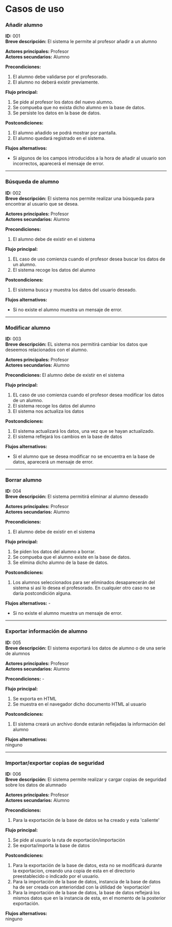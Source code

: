 # Casos de uso



### Añadir alumno

**ID:** 001  
**Breve descripción:** El sistema le permite al profesor añadir a un alumno


**Actores principales:** Profesor  
**Actores secundarios:** Alumno


**Precondiciones:**
1. El alumno debe validarse por el profesorado.
2. El alumno no deberá existir previamente.

**Flujo principal:**
1. Se pide al profesor los datos del nuevo alumno.
2. Se compueba que no exista dicho alumno en la base de datos.
3. Se persiste los datos en la base de datos.


**Postcondiciones:**
1. El alumno añadido se podrá mostrar por pantalla.
2. El alumno quedará registrado en el sistema.


**Flujos alternativos:**

* Si algunos de los campos introducidos a la hora de añadir al usuario son incorrectos, aparecerá el mensaje de error.



---

### Búsqueda de alumno
**ID:** 002  
**Breve descripción:** El sistema nos permite realizar una búsqueda para encontrar al usuario que se desea.


**Actores principales:** Profesor  
**Actores secundarios:** Alumno


**Precondiciones:**
1. El alumno debe de existir en el sistema

**Flujo principal:**

1. EL caso de uso comienza cuando el profesor desea buscar los datos de un alumno.
2. El sistema recoge los datos del alumno


**Postcondiciones:**
1. El sistema busca y muestra los datos del usuario deseado.


**Flujos alternativos:**

* Si no existe el alumno muestra un mensaje de error.



---

### Modificar alumno
**ID:** 003    
**Breve descripción:** EL sistema nos permitirá cambiar los datos que deseemos relacionados con el alumno.


**Actores principales:** Profesor  
**Actores secundarios:** Alumno


**Precondiciones:** El alumno debe de existir en el sistema

**Flujo principal:**

1. EL caso de uso comienza cuando el profesor desea modificar los datos de un alumno.
2. El sistema recoge los datos del alumno
3. El sistema nos actualiza los datos

**Postcondiciones:**

1. El sistema actualizará los datos, una vez que se hayan actualizado.
2. El sistema reflejará los cambios en la base de datos 


**Flujos alternativos:**

* Si el alumno que se desea modificar no se encuentra en la base de datos, aparecerá un mensaje de error.



---

### Borrar alumno
**ID:** 004  
**Breve descripción:** El sistema permitirá eliminar al alumno deseado


**Actores principales:** Profesor  
**Actores secundarios:** Alumno


**Precondiciones:**
1. El alumno debe de existir en el sistema

**Flujo principal:**
1. Se piden los datos del alumno a borrar.
2. Se compueba que el alumno existe en la base de datos.
3. Se elimina dicho alumno de la base de datos.


**Postcondiciones:**

1. Los alumnos seleccionados para ser eliminados desaparecerán del sistema si así lo desea el profesorado. En cualquier otro caso no se daría postcondición alguna.


**Flujos alternativos:** -

* Si no existe el alumno muestra un mensaje de error.



---

### Exportar información de alumno
**ID:** 005  
**Breve descripción:** El sistema exportará los datos de alumno o de una serie de alumnos


**Actores principales:** Profesor  
**Actores secundarios:** Alumno


**Precondiciones:** -

**Flujo principal:**

1. Se exporta en HTML
2. Se muestra en el navegador dicho documento HTML al usuario

**Postcondiciones:**
1. El sistema creará un archivo donde estarán reflejadas la información del alumno


**Flujos alternativos:**  
ninguno


---

### Importar/exportar copias de seguridad
**ID:** 006  
**Breve descripción:** El sistema permite realizar y cargar copias de seguridad sobre los datos de alumnado


**Actores principales:** Profesor  
**Actores secundarios:** Alumno


**Precondiciones:**
1. Para la exportación de la base de datos se ha creado y esta 'caliente'

**Flujo principal:**
1. Se pide al usuario la ruta de exportación/importación
2. Se exporta/importa la base de datos

**Postcondiciones:**
1. Para la exportación de la base de datos, esta no se modificará durante la exportacion, creando una copia de esta en el directorio preestablecido o indicado por el usuario.
2. Para la importación de la base de datos, instancia de la base de datos ha de ser creada con anterioridad con la útilidad de 'exportación'
3. Para la importación de la base de datos, la base de datos reflejará los mismos datos que en la instancia de esta, en el momento de la posterior exportación.


**Flujos alternativos:**  
ninguno
